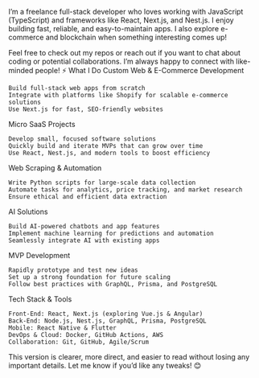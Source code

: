 I’m a freelance full-stack developer who loves working with JavaScript (TypeScript) and frameworks like React, Next.js, and Nest.js. I enjoy building fast, reliable, and easy-to-maintain apps. I also explore e-commerce and blockchain when something interesting comes up!

Feel free to check out my repos or reach out if you want to chat about coding or potential collaborations. I’m always happy to connect with like-minded people! ⚡
What I Do
Custom Web & E-Commerce Development

    Build full-stack web apps from scratch
    Integrate with platforms like Shopify for scalable e-commerce solutions
    Use Next.js for fast, SEO-friendly websites

Micro SaaS Projects

    Develop small, focused software solutions
    Quickly build and iterate MVPs that can grow over time
    Use React, Nest.js, and modern tools to boost efficiency

Web Scraping & Automation

    Write Python scripts for large-scale data collection
    Automate tasks for analytics, price tracking, and market research
    Ensure ethical and efficient data extraction

AI Solutions

    Build AI-powered chatbots and app features
    Implement machine learning for predictions and automation
    Seamlessly integrate AI with existing apps

MVP Development

    Rapidly prototype and test new ideas
    Set up a strong foundation for future scaling
    Follow best practices with GraphQL, Prisma, and PostgreSQL

Tech Stack & Tools

    Front-End: React, Next.js (exploring Vue.js & Angular)
    Back-End: Node.js, Nest.js, GraphQL, Prisma, PostgreSQL
    Mobile: React Native & Flutter
    DevOps & Cloud: Docker, GitHub Actions, AWS
    Collaboration: Git, GitHub, Agile/Scrum

This version is clearer, more direct, and easier to read without losing any important details. Let me know if you’d like any tweaks! 😊
